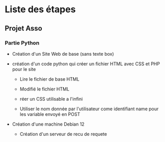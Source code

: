 # Liste des étapes

## Projet Asso

### Partie Python

- Création d'un Site Web de base (sans texte box)

- création d'un code python qui créer un fichier HTML avec CSS et PHP pour le site
    
    - Lire le fichier de base HTML
    
    - Modifié le fichier HTML
    
    
    - réer un CSS utilisable a l'infini
    
    
    - Utiliser le nom donnée par l'utilisateur come identifiant name pour les variable envoyé en POST




- Création d'une machine Debian 12
    - Création d'un serveur de recu de requete

